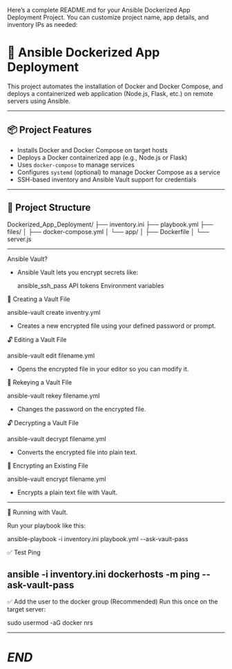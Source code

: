 Here’s a complete README.md for your Ansible Dockerized App Deployment Project. You can customize project name, app details, and inventory IPs as needed:

# 🚀 Ansible Dockerized App Deployment

This project automates the installation of Docker and Docker Compose, and deploys a containerized web application (Node.js, Flask, etc.) on remote servers using Ansible.

---

## 📦 Project Features

- Installs Docker and Docker Compose on target hosts
- Deploys a Docker containerized app (e.g., Node.js or Flask)
- Uses `docker-compose` to manage services
- Configures `systemd` (optional) to manage Docker Compose as a service
- SSH-based inventory and Ansible Vault support for credentials

---

## 📁 Project Structure

Dockerized_App_Deployment/
├── inventory.ini
├── playbook.yml
├── files/
│   ├── docker-compose.yml
│   └── app/
│       ├── Dockerfile
│       └── server.js

----------------------------------------------------------------------------
Ansible Vault?

+ Ansible Vault lets you encrypt secrets like:

	ansible_ssh_pass
	API tokens
	Environment variables

🔐 Creating a Vault File

 ansible-vault create inventry.yml

* Creates a new encrypted file using your defined password or prompt.

🔓 Editing a Vault File

 ansible-vault edit filename.yml

* Opens the encrypted file in your editor so you can modify it.

🔄 Rekeying a Vault File

 ansible-vault rekey filename.yml

* Changes the password on the encrypted file.

🔓 Decrypting a Vault File

 ansible-vault decrypt filename.yml

* Converts the encrypted file into plain text.

🔐 Encrypting an Existing File

 ansible-vault encrypt filename.yml

* Encrypts a plain text file with Vault.

-----------------------------------------------------------------------------------------
🔐 Running with Vault.

Run your playbook like this:

 ansible-playbook -i inventory.ini playbook.yml --ask-vault-pass

✅ Test Ping

 ansible -i inventory.ini dockerhosts -m ping --ask-vault-pass
----------------------------------------------------------------------------------------
✅ Add the user to the docker group (Recommended)
   Run this once on the target server:

 sudo usermod -aG docker nrs

----------------------------------------------------------------------------------------




#				***************END***************



